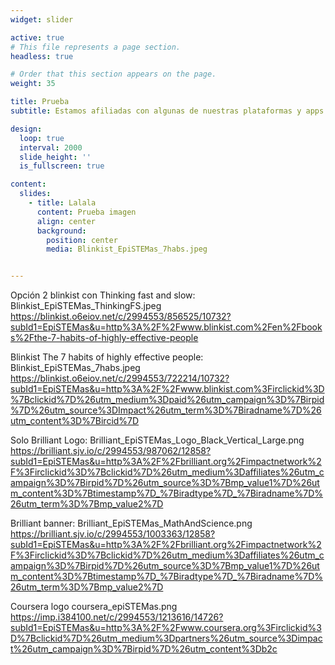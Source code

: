 ```yaml
---
widget: slider

active: true
# This file represents a page section.
headless: true

# Order that this section appears on the page.
weight: 35

title: Prueba
subtitle: Estamos afiliadas con algunas de nuestras plataformas y apps de educacion continua favoritas. Usando estos enlaces también apoyas a EpiSTEMas

design:
  loop: true
  interval: 2000
  slide_height: ''
  is_fullscreen: true

content:
  slides:
    - title: Lalala
      content: Prueba imagen
      align: center
      background:
        position: center
        media: Blinkist_EpiSTEMas_7habs.jpeg


---
```



Opción 2 blinkist con Thinking fast and slow:
Blinkist_EpiSTEMas_ThinkingFS.jpeg
https://blinkist.o6eiov.net/c/2994553/856525/10732?subId1=EpiSTEMas&u=http%3A%2F%2Fwww.blinkist.com%2Fen%2Fbooks%2Fthe-7-habits-of-highly-effective-people


Blinkist The 7 habits of highly effective people:
Blinkist_EpiSTEMas_7habs.jpeg
https://blinkist.o6eiov.net/c/2994553/722214/10732?subId1=EpiSTEMas&u=http%3A%2F%2Fwww.blinkist.com%3Firclickid%3D%7Bclickid%7D%26utm_medium%3Dpaid%26utm_campaign%3D%7Birpid%7D%26utm_source%3DImpact%26utm_term%3D%7Biradname%7D%26utm_content%3D%7Bircid%7D


Solo Brilliant Logo:
Brilliant_EpiSTEMas_Logo_Black_Vertical_Large.png
https://brilliant.sjv.io/c/2994553/987062/12858?subId1=EpiSTEMas&u=http%3A%2F%2Fbrilliant.org%2Fimpactnetwork%2F%3Firclickid%3D%7Bclickid%7D%26utm_medium%3Daffiliates%26utm_campaign%3D%7Birpid%7D%26utm_source%3D%7Bmp_value1%7D%26utm_content%3D%7Btimestamp%7D_%7Biradtype%7D_%7Biradname%7D%26utm_term%3D%7Bmp_value2%7D


Brilliant banner:
Brilliant_EpiSTEMas_MathAndScience.png
https://brilliant.sjv.io/c/2994553/1003363/12858?subId1=EpiSTEMas&u=http%3A%2F%2Fbrilliant.org%2Fimpactnetwork%2F%3Firclickid%3D%7Bclickid%7D%26utm_medium%3Daffiliates%26utm_campaign%3D%7Birpid%7D%26utm_source%3D%7Bmp_value1%7D%26utm_content%3D%7Btimestamp%7D_%7Biradtype%7D_%7Biradname%7D%26utm_term%3D%7Bmp_value2%7D


Coursera logo
coursera_epiSTEMas.png
https://imp.i384100.net/c/2994553/1213616/14726?subId1=EpiSTEMas&u=http%3A%2F%2Fwww.coursera.org%3Firclickid%3D%7Bclickid%7D%26utm_medium%3Dpartners%26utm_source%3Dimpact%26utm_campaign%3D%7Birpid%7D%26utm_content%3Db2c
